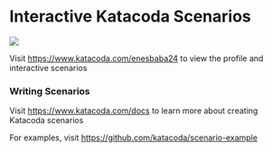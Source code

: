 # Interactive Katacoda Scenarios

[![](http://shields.katacoda.com/katacoda/enesbaba24/count.svg)](https://www.katacoda.com/enesbaba24 "Get your profile on Katacoda.com")

Visit https://www.katacoda.com/enesbaba24 to view the profile and interactive scenarios

### Writing Scenarios
Visit https://www.katacoda.com/docs to learn more about creating Katacoda scenarios

For examples, visit https://github.com/katacoda/scenario-example
